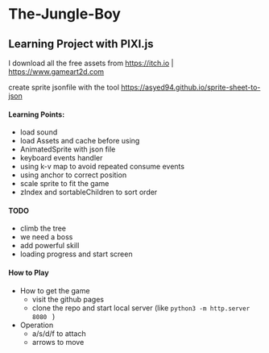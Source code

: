 # The-Jungle-Boy

## Learning Project with PIXI.js

I download all the free assets from https://itch.io | https://www.gameart2d.com

create sprite jsonfile with the tool https://asyed94.github.io/sprite-sheet-to-json

#### Learning Points:

- load sound
- load Assets and cache before using
- AnimatedSprite with json file
- keyboard events handler
- using k-v map to avoid repeated consume events
- using anchor to correct position
- scale sprite to fit the game
- zIndex and sortableChildren to sort order

#### TODO

- climb the tree
- we need a boss
- add powerful skill
- loading progress and start screen

#### How to Play

- How to get the game
  - visit the github pages
  - clone the repo and start local server (like `python3 -m http.server 8080 ` )
- Operation
  - a/s/d/f to attach
  - arrows to move
